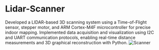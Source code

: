 # Lidar-Scanner
Developed a LIDAR-based 3D scanning system using a Time-of-Flight sensor, stepper motor, and ARM Cortex-M4F microcontroller for precise indoor mapping. Implemented data acquisition and visualization using I2C and UART communication protocols, enabling real-time distance measurements and 3D graphical reconstruction with Python.
![Scanner](https://github.com/user-attachments/assets/37dcdcce-ee2a-44aa-836e-bdca4f2ebbec)
